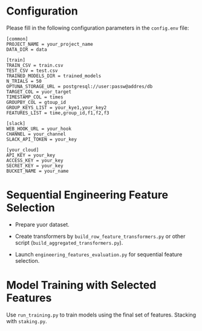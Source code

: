 # Configuration

Please fill in the following configuration parameters in the `config.env` file:

    [common]
    PROJECT_NAME = your_project_name
    DATA_DIR = data

    [train]
    TRAIN_CSV = train.csv
    TEST_CSV = test.csv
    TRAINED_MODELS_DIR = trained_models
    N_TRIALS = 50
    OPTUNA_STORAGE_URL = postgresql://user:passw@addres/db
    TARGET_COL = yuor_target
    TIMESTAMP_COL = times
    GROUPBY_COL = gtoup_id
    GROUP_KEYS_LIST = your_kye1,your_key2
    FEATURES_LIST = time,group_id,f1,f2,f3

    [slack]
    WEB_HOOK_URL = your_hook
    CHANNEL = your_channel
    SLACK_API_TOKEN = your_key

    [your_cloud]
    API_KEY = your_key
    ACCESS_KEY = your_key
    SECRET_KEY = your_key
    BUCKET_NAME = your_name

# Sequential Engineering Feature Selection

- Prepare yuor dataset.

- Create transformers by `build_row_feature_transformers.py`
or other script (`build_aggregated_transformers.py`).

- Launch `engineering_features_evaluation.py` for sequential feature selection.

# Model Training with Selected Features

Use `run_training.py` to train models using the final set of features. Stacking 
with `staking.py`.
